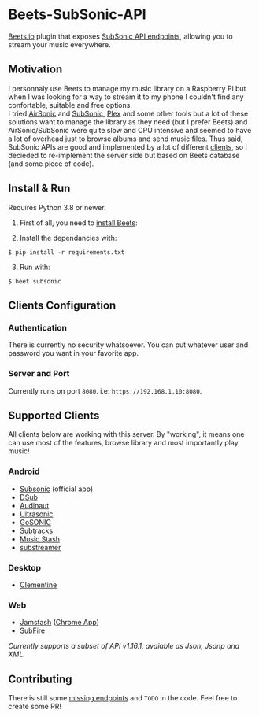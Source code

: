 # Beets-SubSonic-API

[Beets.io](https://beets.io) plugin that exposes [SubSonic API endpoints](http://www.subsonic.org/pages/api.jsp), allowing you to stream your music everywhere.

## Motivation

I personnaly use Beets to manage my music library on a Raspberry Pi but when I was looking for a way to stream it to my phone I couldn't find any confortable, suitable and free options.  
I tried [AirSonic](https://airsonic.github.io) and [SubSonic](http://www.subsonic.org), [Plex](https://www.plex.tv) and some other tools but a lot of these solutions want to manage the library as they need (but I prefer Beets) and AirSonic/SubSonic were quite slow and CPU intensive and seemed to have a lot of overhead just to browse albums and send music files. Thus said, SubSonic APIs are good and implemented by a lot of different [clients](#supported-clients), so I decieded to re-implement the server side but based on Beets database (and some piece of code).

## Install & Run

Requires Python 3.8 or newer.

1) First of all, you need to [install Beets](https://beets.readthedocs.io/en/stable/guides/main.html):

2) Install the dependancies with:

```
$ pip install -r requirements.txt
```

3) Run with:

```
$ beet subsonic
```

## Clients Configuration

### Authentication

There is currently no security whatsoever. You can put whatever user and password you want in your favorite app.

### Server and Port

Currently runs on port `8080`. i.e: `https://192.168.1.10:8080`.

## Supported Clients

All clients below are working with this server. By "working", it means one can use most of the features, browse library and most importantly play music!

### Android

- [Subsonic](https://play.google.com/store/apps/details?id=net.sourceforge.subsonic.androidapp) (official app)
- [DSub](https://play.google.com/store/apps/details?id=github.daneren2005.dsub)
- [Audinaut](https://play.google.com/store/apps/details?id=net.nullsum.audinaut)
- [Ultrasonic](https://play.google.com/store/apps/details?id=org.moire.ultrasonic)
- [GoSONIC](https://play.google.com/store/apps/details?id=com.readysteadygosoftware.gosonic)
- [Subtracks](https://play.google.com/store/apps/details?id=com.subtracks)
- [Music Stash](https://play.google.com/store/apps/details?id=com.ghenry22.mymusicstash)
- [substreamer](https://play.google.com/store/apps/details?id=com.ghenry22.substream2)

### Desktop

- [Clementine](https://www.clementine-player.org)

### Web

- [Jamstash](http://jamstash.com) ([Chrome App](https://chrome.google.com/webstore/detail/jamstash/jccdpflnecheidefpofmlblgebobbloc))
- [SubFire](http://subfireplayer.net)

_Currently supports a subset of API v1.16.1, avaiable as Json, Jsonp and XML._

## Contributing

There is still some [missing endpoints](missing-endpoints.md) and `TODO` in the code.
Feel free to create some PR!
